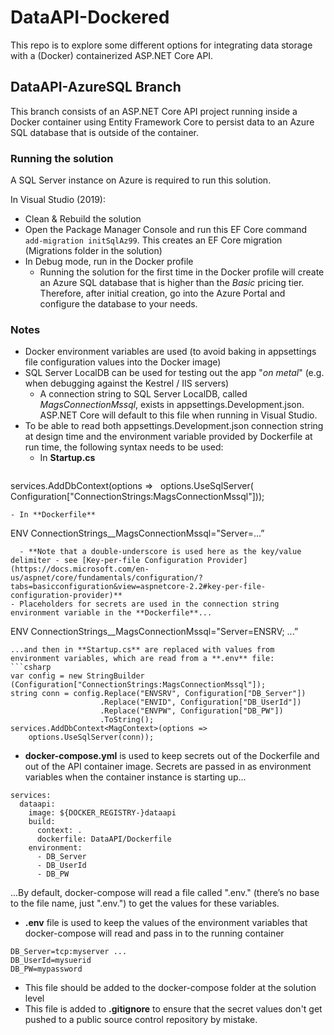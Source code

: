 # DataAPI-Dockered

This repo is to explore some different options for integrating data storage with a (Docker) containerized ASP.NET Core API.

## DataAPI-AzureSQL Branch
This branch consists of an ASP.NET Core API project running inside a Docker container using Entity Framework Core to persist data to an Azure SQL database that is outside of the container.

### Running the solution
A SQL Server instance on Azure is required to run this solution.

In Visual Studio (2019):
- Clean & Rebuild the solution
- Open the Package Manager Console and run this EF Core command `add-migration initSqlAz99`. This creates an EF Core migration (Migrations folder in the solution)
- In Debug mode, run in the Docker profile
  - Running the solution for the first time in the Docker profile will create an Azure SQL database that is higher than the *Basic* pricing tier. Therefore, after initial creation, go into the Azure Portal and configure the database to your needs.

### Notes
- Docker environment variables are used (to avoid baking in appsettings file configuration values into the Docker image)
- SQL Server LocalDB can be used for testing out the app "*on metal*" (e.g. when debugging against the Kestrel / IIS servers)
  - A connection string to SQL Server LocalDB, called *MagsConnectionMssql*, exists in appsettings.Development.json. ASP.NET Core will default to this file when running in Visual Studio.
- To be able to read both appsettings.Development.json connection string at design time and the environment variable provided by Dockerfile at run time, the following syntax needs to be used:
  - In **Startup.cs**
  ```csharp
services.AddDbContext<MagContext>(options =>
  options.UseSqlServer(
    Configuration["ConnectionStrings:MagsConnectionMssql"])); 
  ```
  - In **Dockerfile**
  ```
ENV ConnectionStrings__MagsConnectionMssql="Server=...”
  ```
    - **Note that a double-underscore is used here as the key/value delimiter - see [Key-per-file Configuration Provider](https://docs.microsoft.com/en-us/aspnet/core/fundamentals/configuration/?tabs=basicconfiguration&view=aspnetcore-2.2#key-per-file-configuration-provider)**
- Placeholders for secrets are used in the connection string environment variable in the **Dockerfile**...
```
ENV ConnectionStrings__MagsConnectionMssql="Server=ENSRV; ...”
```
...and then in **Startup.cs** are replaced with values from environment variables, which are read from a **.env** file:
```csharp
var config = new StringBuilder (Configuration["ConnectionStrings:MagsConnectionMssql"]);
string conn = config.Replace("ENVSRV", Configuration["DB_Server"])
                    .Replace("ENVID", Configuration["DB_UserId"])
                    .Replace("ENVPW", Configuration["DB_PW"])
                    .ToString();
services.AddDbContext<MagContext>(options =>
    options.UseSqlServer(conn));
```
- **docker-compose.yml** is used to keep secrets out of the Dockerfile and out of the API container image. Secrets are passed in as environment variables when the container instance is starting up...
```
services:
  dataapi:
    image: ${DOCKER_REGISTRY-}dataapi
    build:
      context: .
      dockerfile: DataAPI/Dockerfile
    environment:
      - DB_Server
      - DB_UserId
      - DB_PW
```
...By default, docker-compose will read a file called ".env." (there’s no base to the file name, just ".env.") to get the values for these variables.
- **.env** file is used to keep the values of the environment variables that docker-compose will read and pass in to the running container
```
DB_Server=tcp:myserver ...
DB_UserId=mysuerid
DB_PW=mypassword
```
  - This file should be added to the docker-compose folder at the solution level
  - This file is added to **.gitignore** to ensure that the secret values don't get pushed to a public source control repository by mistake.